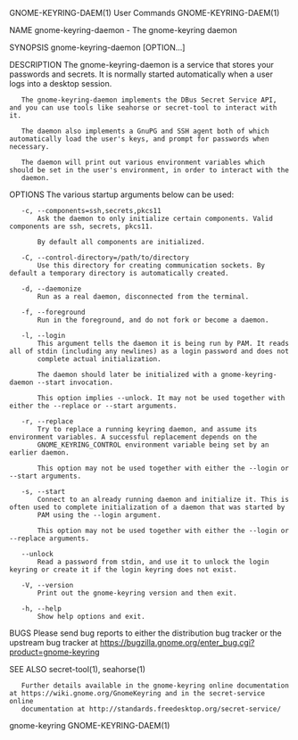 GNOME-KEYRING-DAEM(1)                                              User Commands                                             GNOME-KEYRING-DAEM(1)

NAME
       gnome-keyring-daemon - The gnome-keyring daemon

SYNOPSIS
       gnome-keyring-daemon [OPTION...]

DESCRIPTION
       The gnome-keyring-daemon is a service that stores your passwords and secrets. It is normally started automatically when a user logs into a
       desktop session.

       The gnome-keyring-daemon implements the DBus Secret Service API, and you can use tools like seahorse or secret-tool to interact with it.

       The daemon also implements a GnuPG and SSH agent both of which automatically load the user's keys, and prompt for passwords when necessary.

       The daemon will print out various environment variables which should be set in the user's environment, in order to interact with the
       daemon.

OPTIONS
       The various startup arguments below can be used:

       -c, --components=ssh,secrets,pkcs11
           Ask the daemon to only initialize certain components. Valid components are ssh, secrets, pkcs11.

           By default all components are initialized.

       -C, --control-directory=/path/to/directory
           Use this directory for creating communication sockets. By default a temporary directory is automatically created.

       -d, --daemonize
           Run as a real daemon, disconnected from the terminal.

       -f, --foreground
           Run in the foreground, and do not fork or become a daemon.

       -l, --login
           This argument tells the daemon it is being run by PAM. It reads all of stdin (including any newlines) as a login password and does not
           complete actual initialization.

           The daemon should later be initialized with a gnome-keyring-daemon --start invocation.

           This option implies --unlock. It may not be used together with either the --replace or --start arguments.

       -r, --replace
           Try to replace a running keyring daemon, and assume its environment variables. A successful replacement depends on the
           GNOME_KEYRING_CONTROL environment variable being set by an earlier daemon.

           This option may not be used together with either the --login or --start arguments.

       -s, --start
           Connect to an already running daemon and initialize it. This is often used to complete initialization of a daemon that was started by
           PAM using the --login argument.

           This option may not be used together with either the --login or --replace arguments.

       --unlock
           Read a password from stdin, and use it to unlock the login keyring or create it if the login keyring does not exist.

       -V, --version
           Print out the gnome-keyring version and then exit.

       -h, --help
           Show help options and exit.

BUGS
       Please send bug reports to either the distribution bug tracker or the upstream bug tracker at
       https://bugzilla.gnome.org/enter_bug.cgi?product=gnome-keyring

SEE ALSO
       secret-tool(1), seahorse(1)

       Further details available in the gnome-keyring online documentation at https://wiki.gnome.org/GnomeKeyring and in the secret-service online
       documentation at http://standards.freedesktop.org/secret-service/

gnome-keyring                                                                                                                GNOME-KEYRING-DAEM(1)
